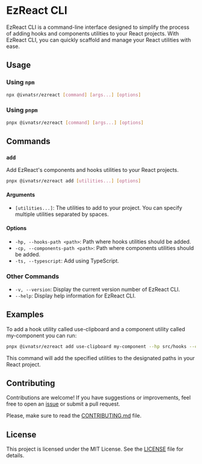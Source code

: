 # EzReact CLI

EzReact CLI is a command-line interface designed to simplify the process of adding hooks and components utilities to your React projects. With EzReact CLI, you can quickly scaffold and manage your React utilities with ease.

## Usage

### Using `npm`

```bash
npx @ivnatsr/ezreact [command] [args...] [options]
```

### Using `pnpm`

```bash
pnpx @ivnatsr/ezreact [command] [args...] [options]
```

## Commands 

### `add`

Add EzReact's components and hooks utilities to your React projects.

```bash
pnpx @ivnatsr/ezreact add [utilities...] [options]
```

#### Arguments 

- `[utilities...]`: The utilities to add to your project. You can specify multiple utilities separated by spaces.

#### Options

- `-hp, --hooks-path <path>`: Path where hooks utilities should be added.
- `-cp, --components-path <path>`: Path where components utilities should be added.
- `-ts, --typescript`: Add using TypeScript.

### Other Commands

- `-v, --version`: Display the current version number of EzReact CLI.
- `--help`: Display help information for EzReact CLI.

## Examples 

To add a hook utility called use-clipboard and a component utility called my-component you can run:

```bash
pnpx @ivnatsr/ezreact add use-clipboard my-component --hp src/hooks --cp src/components
```

This command will add the specified utilities to the designated paths in your React project.

## Contributing

Contributions are welcome! If you have suggestions or improvements, feel free to open an [issue](https://github.com/ivanatias/ezreact/issues) or submit a pull request.

Please, make sure to read the [CONTRIBUTING.md](../../CONTRIBUTING.md) file.

## License 

This project is licensed under the MIT License. See the [LICENSE](./LICENSE) file for details.
